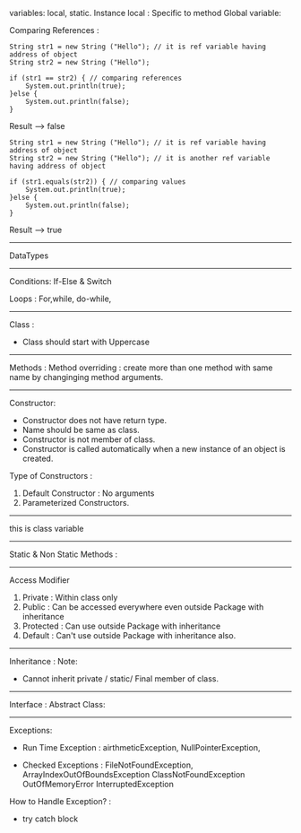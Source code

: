 variables: local, static. Instance
local : Specific to method
Global variable:

Comparing References :

	String str1 = new String ("Hello"); // it is ref variable having address of object
	String str2 = new String ("Hello");
	
	if (str1 == str2) { // comparing references
		System.out.println(true);
	}else {
		System.out.println(false);
	}
	
  
Result --> false

	String str1 = new String ("Hello"); // it is ref variable having address of object
	String str2 = new String ("Hello"); // it is another ref variable having address of object
	
	if (str1.equals(str2)) { // comparing values
		System.out.println(true);
	}else {
		System.out.println(false);
	}
  
Result --> true
  
--------------
DataTypes

--------------
Conditions:
If-Else & Switch

Loops : 
For,while, do-while,

--------------
Class :
- Class should start with Uppercase

--------------
Methods :
Method overriding : create more than one method with same name by changinging method arguments.

--------------
Constructor:
- Constructor does not have return type.
- Name should be same as class.
- Constructor is not member of class.
- Constructor is called automatically when a new instance of an object is created.

Type of Constructors :
1. Default Constructor : No arguments 
2. Parameterized Constructors. 
--------------
this is class variable 

--------------
Static & Non Static Methods :

--------------
Access Modifier 
1. Private : Within class only
2. Public : Can be accessed everywhere even outside Package with inheritance
3. Protected : Can use outside Package with inheritance
4. Default : Can't use outside Package with inheritance also.

--------------
Inheritance :
Note: 
- Cannot inherit private / static/ Final member of class.
--------------
Interface :
Abstract Class:

--------------
Exceptions:
- Run Time Exception :
airthmeticException,
NullPointerException,

- Checked Exceptions :
FileNotFoundException,
ArrayIndexOutOfBoundsException
ClassNotFoundException
OutOfMemoryError
InterruptedException

How to Handle Exception? :
- try catch block

